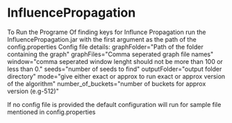 # InfluencePropagation
To Run the Programe Of finding keys for Influnce Propagation run the InfluencePropagation.jar with the first argument 
as the path of the config.properties 
Config file details:
graphFolder="Path of the folder containing the graph"
graphFiles="Comma seperated graph file names"
window="comma seperated window lenght should not be more than 100 or less than 0."
seeds="number of seeds to find"
outputFolder="output folder directory"
mode="give either exact or approx to run exact or approx version of the algorithm"
number_of_buckets="number of buckets for approx version (e.g-512)"

If no config file is provided the default configuration will run for sample file mentioned in config.properties
